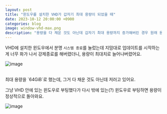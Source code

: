 ```yaml
---
layout: post
title: "윈도우를 설치한 VHD가 갑자기 최대 용량이 되었을 때"
date: 2023-10-12 20:00:00 +0900
categories: blog
image: window-vhd-max.png
description: "용량을 다 채운 것도 아닌데 갑자기 최대 용량까지 증가해버린 경우 원래 용량으로 되돌리기"
---
```


VHD에 설치한 윈도우에서 분명 `시스템 종료`를 눌렀는데 지맘대로 업데이트를 시작하는게 너무 화가 나서 강제종료를 해버렸더니, 용량이 최대치로 늘어나버렸어요.

![image]({{site.url}}{{site.baseurl}}/assets/images/thumb/window-vhd-max.png)

<br>
최대 용량을 `64GiB`로 했는데, 그거 다 채운 것도 아닌데 저러고 있어요.


그냥 VHD 안에 있는 윈도우로 부팅했다가 다시 밖에 있는(?) 윈도우로 부팅하면 용량이 정상적으로 돌아와요.

![image]({{site.url}}{{site.baseurl}}/assets/images/window-vhd-max/0.png)
